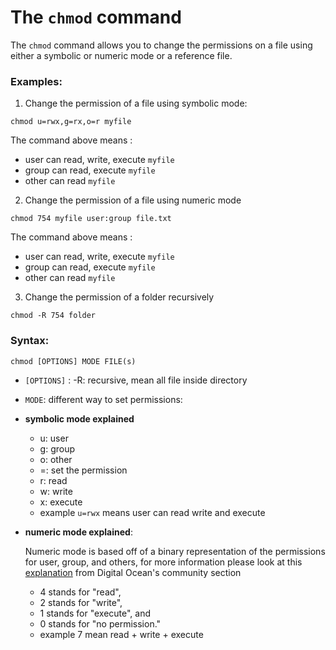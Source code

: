 # The `chmod` command

The `chmod` command allows you to change the permissions on a file using either a symbolic or numeric mode or a reference file.

### Examples:

1. Change the permission of a file using symbolic mode:

```
chmod u=rwx,g=rx,o=r myfile
```

The command above means :

- user can read, write, execute `myfile`
- group can read, execute `myfile`
- other can read `myfile`

2. Change the permission of a file using numeric mode

```
chmod 754 myfile user:group file.txt
```

The command above means :

- user can read, write, execute `myfile`
- group can read, execute `myfile`
- other can read `myfile`

3. Change the permission of a folder recursively

```
chmod -R 754 folder
```

### Syntax:

```
chmod [OPTIONS] MODE FILE(s)
```

- `[OPTIONS]` :
  -R: recursive, mean all file inside directory

- `MODE`: different way to set permissions:

- **symbolic mode explained**

  - u: user
  - g: group
  - o: other
  - =: set the permission
  - r: read
  - w: write
  - x: execute
  - example `u=rwx` means user can read write and execute

- **numeric mode explained**:
  
  Numeric mode is based off of a binary representation of the permissions for user, group, and others, for more information please look at this [explanation](https://www.digitalocean.com/community/tutorials/linux-permissions-basics-and-how-to-use-umask-on-a-vps#types-of-permissions) from Digital Ocean's community section
  - 4 stands for "read",
  - 2 stands for "write",
  - 1 stands for "execute", and
  - 0 stands for "no permission."
  - example 7 mean read + write + execute
